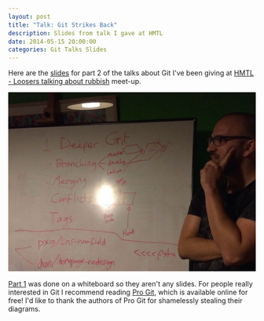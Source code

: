```yaml
---
layout: post
title: "Talk: Git Strikes Back"
description: Slides from talk I gave at HMTL
date: 2014-05-15 20:00:00
categories: Git Talks Slides
---
```


Here are the [slides](/slides/git_strikes_back.pdf) for part 2 of the talks about Git I've been giving at [HMTL - Loosers talking about rubbish](http://hmtl6.github.io/) meet-up.

!["Pete Whiteboad"](/assets/images/posts/git.jpg)

[Part 1](http://hmtl6.github.io/2013-11-20-tramp/) was done on a whiteboard so they aren't any slides. For people really interested in Git I recommend reading [Pro Git](http://git-scm.com/book), which is available online for free! I'd like to thank the authors of Pro Git for shamelessly stealing their diagrams.
